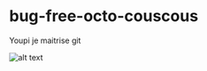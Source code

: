 # bug-free-octo-couscous

Youpi je maitrise git


![alt text](https://images.bfmtv.com/ZwcERa0xf7BaTlk7W_h9aUn2eRc=/4x3:1236x696/1232x0/images/Juan-Joya-Borja-El-Risitas-dans-l-emission-espagnole-Ratones-coloraos-1016561.jpg)